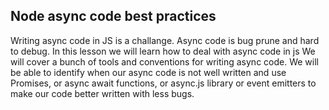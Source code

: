 ## Node async code best practices

Writing async code in JS is a challange.
Async code is bug prune and hard to debug. 
In this lesson we will learn how to deal with async code in js
We will cover a bunch of tools and conventions for writing async code. 
We will be able to identify when our async code is not well written and use Promises, or async await functions, or async.js library or event emitters to make our code better written with less bugs. 